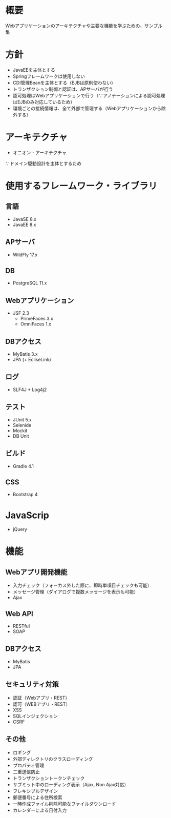 # 概要
Webアプリケーションのアーキテクチャや主要な機能を学ぶための、サンプル集

# 方針
* JavaEEを主体とする
* Springフレームワークは使用しない
* CDI管理Beanを主体とする（EJBは原則使わない）
* トランザクション制御と認証は、APサーバが行う
* 認可処理はWebアプリケーションで行う（∵アノテーションによる認可処理はEJBのみ対応しているため）
* 環境ごとの接続情報は、全て外部で管理する（Webアプリケーションから除外する）

# アーキテクチャ
* オニオン・アーキテクチャ

∵ドメイン駆動設計を主体とするため

# 使用するフレームワーク・ライブラリ
## 言語
* JavaSE 8.x
* JavaEE 8.x

## APサーバ
* WildFly 17.x

## DB
* PostgreSQL 11.x

## Webアプリケーション
* JSF 2.3
  * PrimeFaces 3.x
  * OmniFaces 1.x

## DBアクセス
* MyBatis 3.x
* JPA (+ EcliseLink)

## ログ
* SLF4J + Log4j2

## テスト
* JUnit 5.x
* Selenide
* Mockit
* DB Unit

## ビルド
* Gradle 4.1

## CSS
* Bootstrap 4

# JavaScrip
* jQuery

# 機能
## Webアプリ開発機能
* 入力チェック（フォーカス外した際に、即時単項目チェックも可能）
* メッセージ管理（ダイアログで複数メッセージを表示も可能）
* Ajax

## Web API
* RESTful
* SOAP

## DBアクセス
* MyBatis
* JPA

## セキュリティ対策
* 認証（Webアプリ・REST）
* 認可（WEBアプリ・REST）
* XSS
* SQLインジェクション
* CSRF

## その他
* ロギング
* 外部ディレクトリのクラスローディング
* プロパティ管理
* 二重送信防止
* トランザクショントークンチェック
* サブミット中のローディング表示（Ajax, Non Ajax対応）
* フレキシブルデザイン
* 郵便番号による住所検索
* 一時作成ファイル削除可能なファイルダウンロード
* カレンダーによる日付入力
